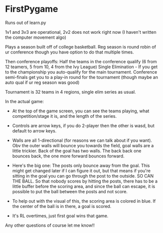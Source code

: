 # FirstPygame

Runs out of learn.py

1v1 and 3v3 are operational, 2v2 does not work right now (I haven't written the computer movement algo)

Plays a season built off of college basketball. Reg season is round robin of ur conference though you have option to do that multiple times.

Then conference playoffs: Half the teams in the conference qualify (6 from 12 teamers, 5 from 10, 4 from the Ivy League)
Single Elimination - If you get to the championship you auto-qualify for the main tournament. 
Conference semi-finals get you to a play-in round for the tournament (though maybe an auto qual if ur reg season was good)

Tournament is 32 teams in 4 regions, single elim series as usual.

In the actual game:

- At the top of the game screen, you can see the teams playing, what competition/stage it is, and the length of the series.

- Controls are arrow keys, if you do 2-player then the other is wasd, but default to arrow keys.

- Walls are all 1-directional (for reasons we can talk about if you want). Obv the outer walls will bounce you towards the field,
goal walls are a little trickier. Back of the goal has two walls. The back back one bounces back, the one more forward bounces forward.

- Here's the big one: The posts only bounce away from the goal. This might get changed later if I can figure it out,
but that means if you're sitting in the goal you can go through the post to the outside. SO CAN THE BALL. 
So that nobody scores by hitting the posts, there has to be a little buffer before the scoring area, and since the ball can escape,
it is possible to put the ball between the posts and not score. 
- To help out with the visual of this, the scoring area is colored in blue. If the center of the ball is in there,
a goal is scored. 
- It's RL overtimes, just first goal wins that game.

Any other questions of course let me know!!
 
